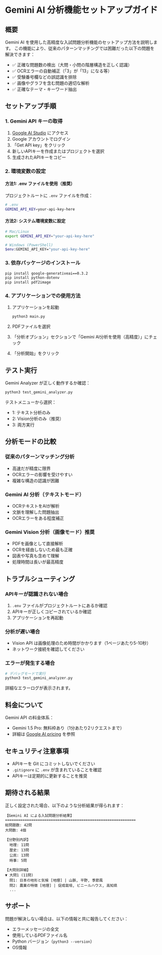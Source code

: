 # Gemini AI 分析機能セットアップガイド

## 概要
Gemini AI を使用した高精度な入試問題分析機能のセットアップ方法を説明します。
この機能により、従来のパターンマッチングでは困難だった以下の問題を解決できます：

- ✅ 正確な問題数の検出（大問・小問の階層構造を正しく認識）
- ✅ OCRエラーの自動補正（「3」が「13」になる等）
- ✅ 受験番号欄などの誤認識を排除
- ✅ 画像やグラフを含む問題の適切な解析
- ✅ 正確なテーマ・キーワード抽出

## セットアップ手順

### 1. Gemini API キーの取得

1. [Google AI Studio](https://makersuite.google.com/app/apikey) にアクセス
2. Google アカウントでログイン
3. 「Get API key」をクリック
4. 新しいAPIキーを作成またはプロジェクトを選択
5. 生成されたAPIキーをコピー

### 2. 環境変数の設定

#### 方法1: .env ファイルを使用（推奨）

プロジェクトルートに `.env` ファイルを作成：

```bash
# .env
GEMINI_API_KEY=your-api-key-here
```

#### 方法2: システム環境変数に設定

```bash
# Mac/Linux
export GEMINI_API_KEY="your-api-key-here"

# Windows (PowerShell)
$env:GEMINI_API_KEY="your-api-key-here"
```

### 3. 依存パッケージのインストール

```bash
pip install google-generativeai==0.3.2
pip install python-dotenv
pip install pdf2image
```

### 4. アプリケーションでの使用方法

1. アプリケーションを起動
   ```bash
   python3 main.py
   ```

2. PDFファイルを選択

3. 「分析オプション」セクションで「Gemini AI分析を使用（高精度）」にチェック

4. 「分析開始」をクリック

## テスト実行

Gemini Analyzer が正しく動作するか確認：

```bash
python3 test_gemini_analyzer.py
```

テストメニューから選択：
- 1: テキスト分析のみ
- 2: Vision分析のみ（推奨）
- 3: 両方実行

## 分析モードの比較

### 従来のパターンマッチング分析
- 高速だが精度に限界
- OCRエラーの影響を受けやすい
- 複雑な構造の認識が困難

### Gemini AI 分析（テキストモード）
- OCRテキストをAIが解析
- 文脈を理解した問題抽出
- OCRエラーをある程度補正

### Gemini Vision 分析（画像モード）**推奨**
- PDFを画像として直接解析
- OCRを経由しないため最も正確
- 図表や写真も含めて理解
- 処理時間は長いが最高精度

## トラブルシューティング

### APIキーが認識されない場合

1. `.env` ファイルがプロジェクトルートにあるか確認
2. APIキーが正しくコピーされているか確認
3. アプリケーションを再起動

### 分析が遅い場合

- Vision API は画像処理のため時間がかかります（1ページあたり5-10秒）
- ネットワーク接続を確認してください

### エラーが発生する場合

```python
# デバッグモードで実行
python3 test_gemini_analyzer.py
```

詳細なエラーログが表示されます。

## 料金について

Gemini API の料金体系：
- Gemini 1.5 Pro: 無料枠あり（1分あたり2リクエストまで）
- 詳細は [Google AI pricing](https://ai.google.dev/pricing) を参照

## セキュリティ注意事項

- APIキーを Git にコミットしないでください
- `.gitignore` に `.env` が含まれていることを確認
- APIキーは定期的に更新することを推奨

## 期待される結果

正しく設定された場合、以下のような分析結果が得られます：

```
【Gemini AI による入試問題分析結果】
============================================================
総問題数: 42問
大問数: 4個

【分野別内訳】
  地理: 11問
  歴史: 13問
  公民: 13問
  時事: 5問

【大問別詳細】
▼ 大問1 (11問)
  問1: 日本の地形と気候 [地理] | 山脈, 平野, 季節風
  問2: 農業の特徴 [地理] | 促成栽培, ビニールハウス, 高知県
  ...
```

## サポート

問題が解決しない場合は、以下の情報と共に報告してください：
- エラーメッセージの全文
- 使用しているPDFファイル名
- Python バージョン（`python3 --version`）
- OS情報